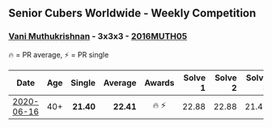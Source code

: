 ## Senior Cubers Worldwide - Weekly Competition
### [Vani Muthukrishnan](../vani_muthukrishnan.md) - 3x3x3 - [2016MUTH05](https://www.worldcubeassociation.org/persons/2016MUTH05?event=333)

🔥 = PR average, ⚡ = PR single

| Date | Age | Single | Average | Awards | Solve 1 | Solve 2 | Solve 3 | Solve 4 | Solve 5 | Video |
| :--: | :--: | --: | --: | :--: | --: | --: | --: | --: | --: | :-- |
| [2020-06-16](../../results/333/2020-06-16.md) | 40+ | **21.40** | **22.41** | 🔥 ⚡ | 22.88 | 22.88 | 21.48 | 24.32 | **21.40** | [Link](https://www.facebook.com/events/604103587178706/permalink/605501480372250/) |


<!-- Global site tag (gtag.js) - Google Analytics -->
<script async src="https://www.googletagmanager.com/gtag/js?id=UA-86348435-3"></script>
<script>window.dataLayer = window.dataLayer || []; function gtag() {dataLayer.push(arguments);} gtag('js', new Date()); gtag('config', 'UA-86348435-3');</script>
